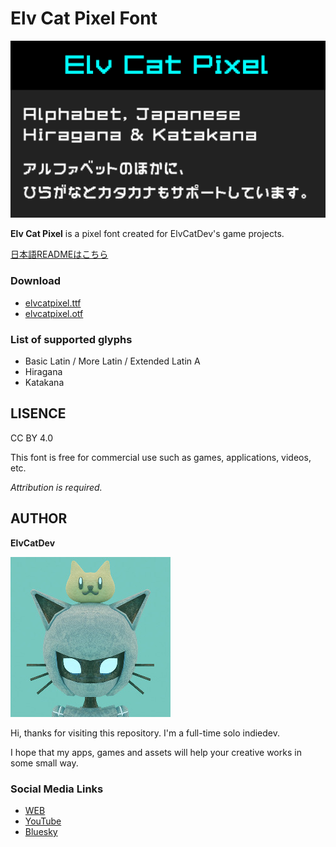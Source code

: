 # Elv Cat Pixel Font

![Elv Cat Pixel](docs/ElvCatPixel_thumbnail.png)

__Elv Cat Pixel__ is a pixel font created for ElvCatDev's game projects.

[日本語READMEはこちら](/README_ja.md)

### Download

* [elvcatpixel.ttf](elvcatpixel.ttf)
* [elvcatpixel.otf](elvcatpixel.otf)

### List of supported glyphs
* Basic Latin / More Latin / Extended Latin A
* Hiragana
* Katakana

## LISENCE
CC BY 4.0

This font is free for commercial use such as games, applications, videos, etc.

*Attribution is required.*

## AUTHOR

__ElvCatDev__

![Icon of ElvCatDev](docs/elvcatdev.jpg)

Hi, thanks for visiting this repository.
I'm a full-time solo indiedev.

I hope that my apps, games and assets will help your creative works in some small way.

### Social Media Links

* [WEB](https://elvcatdev.com/)
* [YouTube](https://www.youtube.com/@ElvCatDev)
* [Bluesky](https://bsky.app/profile/elvcatdev.com)
